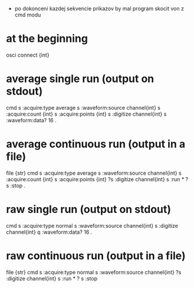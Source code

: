 - po dokonceni kazdej sekvencie prikazov by mal program skocit von z cmd modu

# at the beginning

osci
connect {int}

# average single run (output on stdout)

cmd
s :acquire:type average
s :waveform:source channel{int}
s :acquire:count {int}
s :acquire:points {int}
s :digitize channel{int}
s :waveform:data?
16
.

# average continuous run (output in a file)

file {str}
cmd
s :acquire:type average
s :waveform:source channel{int}
s :acquire:count {int}
s :acquire:points {int}
?s :digitize channel{int}
s :run
*
?
s :stop
.

# raw single run (output on stdout)

cmd
s :acquire:type normal
s :waveform:source channel{int}
s :digitize channel{int}
q :waveform:data?
16
.

# raw continuous run (output in a file)

file {str}
cmd
s :acquire:type normal
s :waveform:source channel{int}
?s :digitize channel{int}
s :run
*
?
s :stop